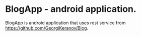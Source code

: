 # BlogApp - android application.

BlogApp is android application that uses rest service from https://github.com/GeorgiKeranov/Blog.

